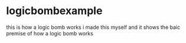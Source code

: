 # logicbombexample
this is how a logic bomb works
i made this myself and it shows the baic premise of how a logic bomb works
